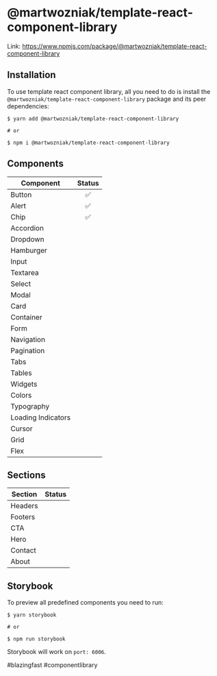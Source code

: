 # @martwozniak/template-react-component-library

Link: https://www.npmjs.com/package/@martwozniak/template-react-component-library

## Installation
 To use template react component library, all you need to do is install the ```@martwozniak/template-react-component-library```
 package and its peer dependencies:

 ```shell
$ yarn add @martwozniak/template-react-component-library

# or

$ npm i @martwozniak/template-react-component-library
 ```

## Components 

|Component |  Status | 
|---|:-:|
| Button |  ✅ |
| Alert |  ✅ |
| Chip  |  ✅ |
| Accordion  |   |
| Dropdown  |   |
| Hamburger  |   |
| Input  |   |
| Textarea  |   |
| Select  |   |
| Modal  |   |
| Card  |   |
| Container  |   |
| Form  |   |
| Navigation  |   |
| Pagination  |   |
| Tabs  |   |
| Tables  |   |
| Widgets  |   |
| Colors  |   |
| Typography  |   |
| Loading Indicators  |   |
| Cursor  |   |
| Grid  |   |
| Flex  |   |


## Sections 

|Section |  Status | 
|---|:-:|
| Headers |   |
| Footers |   |
| CTA |   |
| Hero |   |
| Contact |   |
| About |   |

## Storybook

To preview all predefined components you need to run: 

 ```shell
$ yarn storybook

# or

$ npm run storybook
 ```

 Storybook will work on `port: 6006`.

#blazingfast
#componentlibrary